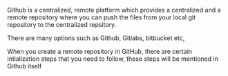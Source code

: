 
Github is a centralized, remote platform which provides a centralized and a remote repository where you can push the files from your local git repository to the centralized repsitory.

There are many options such as Github, Gitlabs, bitbucket etc,

When you create a remote repository in GitHub, there are certain intialization steps that you need to follow, these steps will be mentioned in Github itself